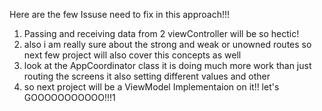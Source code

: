 Here are the few Issuse need to fix in this approach!!!
1. Passing and receiving data from 2 viewController will be so hectic!
2. also i am really sure about the strong and weak or unowned routes so next few project will also cover this concepts as well 
3. look at the AppCoordinator class it is doing much more work than just routing the screens it also setting different values and other
4. so next project will be a ViewModel Implementaion on it!! let's GOOOOOOOOOOO!!!1
